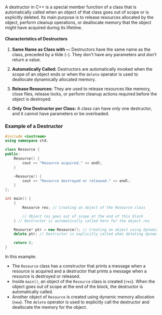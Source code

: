 [//]: # (### Destructors)

A destructor in C++ is a special member function of a class that is automatically called when an object of that class goes out of scope or is explicitly deleted. Its main purpose is to release resources allocated by the object, perform cleanup operations, or deallocate memory that the object might have acquired during its lifetime.

#### Characteristics of Destructors

1. **Same Name as Class with ~:** Destructors have the same name as the class, preceded by a tilde (`~`). They don't have any parameters and don't return a value.

2. **Automatically Called:** Destructors are automatically invoked when the scope of an object ends or when the `delete` operator is used to deallocate dynamically allocated memory.

3. **Release Resources:** They are used to release resources like memory, close files, release locks, or perform cleanup actions required before the object is destroyed.

4. **Only One Destructor per Class:** A class can have only one destructor, and it cannot have parameters or be overloaded.

### Example of a Destructor

```cpp
#include <iostream>
using namespace std;

class Resource {
public:
    Resource() {
        cout << "Resource acquired." << endl;
    }

    ~Resource() {
        cout << "Resource destroyed or released." << endl;
    }
};

int main() {
    {
        Resource res; // Creating an object of the Resource class

        // Object res goes out of scope at the end of this block
    } // Destructor is automatically called here for the object res

    Resource* ptr = new Resource(); // Creating an object using dynamic memory allocation
    delete ptr; // Destructor is explicitly called when deleting dynamically allocated object

    return 0;
}
```

In this example:

- The `Resource` class has a constructor that prints a message when a resource is acquired and a destructor that prints a message when a resource is destroyed or released.
- Inside `main()`, an object of the `Resource` class is created (`res`). When the object goes out of scope at the end of the block, the destructor is automatically called.
- Another object of `Resource` is created using dynamic memory allocation (`new`). The `delete` operator is used to explicitly call the destructor and deallocate the memory for the object.
